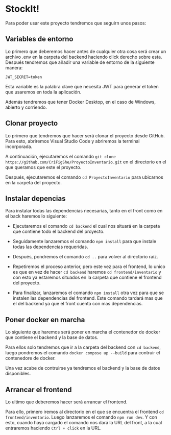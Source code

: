 # StockIt!

Para poder usar este proyecto tendremos que seguirn unos pasos:

## Variables de entorno

Lo primero que deberemos hacer antes de cualquier otra cosa será crear un archivo .env en la carpeta del backend haciendo click derecho sobre esta. Después tendremos que añadir una variable de entorno de la siguiente manera:

`JWT_SECRET=token`

Esta variable es la palabra clave que necesita JWT para generar el token que usaremos en toda la aplicación.

Además tendremos que tener Docker Desktop, en el caso de Windows, abierto y corriendo.

## Clonar proyecto

Lo primero que tendremos que hacer será clonar el proyecto desde GitHub. Para esto, abriremos Visual Studio Code y abriremos la terminal incorporada.

A continuación, ejecutaremos el comando `git clone https://github.com/CriFigShe/ProyectoInventario.git` en el directorio en el que queramos que este el proyecto.

Después, ejecutaremos el comando `cd ProyectoInventario` para ubicarnos en la carpeta del proyecto.

## Instalar depencias

Para instalar todas las dependencias necesarias, tanto en el front como en el back haremos lo siguiente:

- Ejecutaremos el comando `cd backend` el cual nos situará en la carpeta que contiene todo el backend del proyecto.

- Seguidamente lanzaremos el comando `npm install` para que instale todas las dependencias requeridas.

- Después, pondremos el comando `cd ..` para volver al directorio raíz.

- Repetiremos el proceso anterior, pero este vez para el frontend, lo unico es que en vez de hacer `cd backend` haremos `cd frontend/inventario` y con esto ya estaremos situados en la carpeta que contiene el frontend del proyecto.

- Para finalizar, lanzaremos el comando `npm install` otra vez para que se instalen las dependencias del frontend. Este comando tardará mas que el del backend ya que el front cuenta con mas dependencias.

## Poner docker en marcha

Lo siguiente que haremos será poner en marcha el contenedor de docker que contiene el backend y la base de datos.

Para ellos solo tendremos que ir a la carpeta del backend con `cd backend`, luego pondremos el comando `docker compose up --build` para contruir el contenedore de docker.

Una vez acabe de contruirse ya tendremos el backend y la base de datos disponibles.

## Arrancar el frontend

Lo ultimo que deberemos hacer será arrancar el frontend.

Para ello, primero iremos al directorio en el que se encuentra el frontend `cd frontend/inventario`. Luego lanzaremos el comando `npm run dev`. Y con esto, cuando haya cargado el comando nos dará la URL del front, a la cual entraremos haciendo `Ctrl + click` en la URL.

